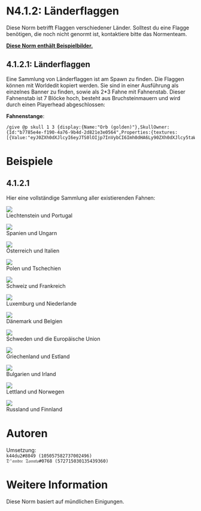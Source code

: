 # N4.1.2: Länderflaggen

Diese Norm betrifft Flaggen verschiedener Länder. Solltest du eine Flagge benötigen, die noch nicht genormt ist, kontaktiere bitte das Normenteam.

**[Diese Norm enthält Beispielbilder.](#beispiele)**

## 4.1.2.1: Länderflaggen

Eine Sammlung von Länderflaggen ist am Spawn zu finden. Die Flaggen können mit Worldedit kopiert werden. Sie sind in einer Ausführung als einzelnes Banner zu finden, sowie als 2*3 Fahne mit Fahnenstab. Dieser Fahnenstab ist 7 Blöcke hoch, besteht aus Bruchsteinmauern und wird durch einen Playerhead abgeschlossen:

**Fahnenstange**:  
```
/give @p skull 1 3 {display:{Name:"Orb (golden)"},SkullOwner:{Id:"b7785e4e-f190-4a76-9b4d-2d821e3e0564",Properties:{textures:[{Value:"eyJ0ZXh0dXJlcyI6eyJTS0lOIjp7InVybCI6Imh0dHA6Ly90ZXh0dXJlcy5taW5lY3JhZnQubmV0L3RleHR1cmUvNDUyZGNhNjhjOGY4YWY1MzNmYjczN2ZhZWVhY2JlNzE3Yjk2ODc2N2ZjMTg4MjRkYzJkMzdhYzc4OWZjNzcifX19"}]}}}
```

# Beispiele

## 4.1.2.1
Hier eine vollständige Sammlung aller existierenden Fahnen:

![](https://i.imgur.com/7054378.png)  
Liechtenstein und Portugal

![](https://i.imgur.com/aZbCpW7.png)  
Spanien und Ungarn

![](https://i.imgur.com/VOT4osQ.png)  
Österreich und Italien

![](https://i.imgur.com/vqL9SiN.png)  
Polen und Tschechien

![](https://i.imgur.com/VFJ4GsI.png)  
Schweiz und Frankreich

![](https://i.imgur.com/sg7j9mz.png)  
Luxemburg und Niederlande

![](https://i.imgur.com/tTat5VT.png)  
Dänemark und Belgien

![](https://i.imgur.com/Zu9ipmL.png)  
Schweden und die Europäische Union

![](https://i.imgur.com/LwqvD9l.png)  
Griechenland und Estland

![](https://i.imgur.com/I8KRfM2.png)  
Bulgarien und Irland

![](https://i.imgur.com/JHzAl7A.png)  
Lettland und Norwegen

![](https://i.imgur.com/jD6P2Nh.png)  
Russland und Finnland

# Autoren

Umsetzung:  
`k44du2#8049 (105057582737002496)`  
`𝔇'𝔞𝔪𝔡𝔯𝔢 𝔗𝔬𝔪𝔞𝔱𝔬#0768 (572715030135439360)`

# Weitere Information
Diese Norm basiert auf mündlichen Einigungen.